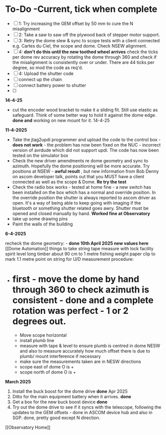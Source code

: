 
# To-Do -Current, tick when complete
- [ ]  1: Try increasing the GEM offset by 50 mm to cure the N misalignment
- [ ]  2: Take a saw to saw off the plywood back of stepper  motor support.
- [ ]  3: Retry the dome slew & sync to scope tests with a client connected e.g. Cartes du Ciel, the scope and dome. Check NSEW alignment.
- [ ]  4: **don't do this until the new toothed wheel arrives** check the ticks per dome rev accuracy by rotating the dome through 360 and check if the misalignment is consistently over or under. There are 44 ticks per degree, so mod the code as req'd.
- [ ] 4: Upload the shutter code
- [ ] connect up the chain
- [ ] connect battery power to shutter
- [ ] 

 
**14-4-25**
* cut the encoder wood bracket to make it a sliding fit. Still use elastic as safeguard. Think of some better way to hold it against the dome edge. **done and** working on new mount for it. 14-4-25



**11-4-2025**
* Take the jtag2updi programmer and upload the code to the control box - **does not work** - the problem has now been fixed on the NUC - incorrect version of avrdude which did not support updi. The code has now been tested on the simulator box
* Check the new driver amendments re dome geometry and sync to azimuth. Hopefully the dome positioning will be more accurate. Try positions at NSEW - **awful result** , but new information from Bob Denny on ascom developer talk, points out that you MUST have a client connected as well as the scope & Dome. **Re try the test**
* Check the radio box works - tested at home fine - a new switch has been installed on the box which has a normal and override position. In the override position the shutter is always reported to ascom driver as open. It's a way of being able to keep going with imaging if the bluetooth or something shutter related goes awry. Shutter must be opened and closed manually by hand. **Worked fine at Observatory**
* take up some drawing pins
* Paint the walls of the building

**6-4-2025**

recheck the dome geometry: - **done 10th April 2025 new values here** [[Dome  Automation]]
things to take
string
tape measure with lock facility
spirit level
long timber about 90 cm to 1 metre
fishing weight
paper clip to mark 1.1 metre point on string for U/D measurement
procedure:
- # first - move the dome by hand through 360 to check azimuth is consistent - done and a complete rotation was perfect - 1 or 2 degrees out.
	- Move scope horizontal
	- install plumb line
	- measure with tape & level to ensure plumb is centred in dome NESW and also to measure accurately how much offset there is due to plumb/ mount interference if necessary
	- make sure the measurements taken are in NESW directions
	- scope east of dome O is +
	- scope north of dome O is +

**March 2025**
1. Install the buck boost for the dome drive **done** Apr 2025
2. Ditto for the main equipment battery when it arrives. **done**
3. Get a box for the new buck boost device **done**
4. Try out the dome drive to see if it syncs with the telescope, following the updates to the GEM  offsets - done in ASCOM device hub and also in SGP. done, pretty good except N direction.


[[Observatory Home]]

